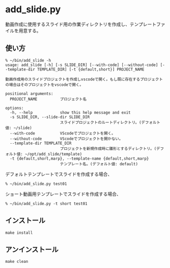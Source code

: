 # add_slide.py

動画作成に使用するスライド用の作業ディレクトリを作成し、テンプレートファイルを用意する。

## 使い方

```shell
% ~/bin/add_slide -h
usage: add_slide [-h] [-s SLIDE_DIR] [--with-code] [--without-code] [--template-dir TEMPLATE_DIR] [-t {default,short}] PROJECT_NAME

動画作成用のスライドプロジェクトを作成しvscodeで開く。もし既に存在するプロジェクトの場合はそのプロジェクトをvscodeで開く。

positional arguments:
  PROJECT_NAME          プロジェクト名

options:
  -h, --help            show this help message and exit
  -s SLIDE_DIR, --slide-dir SLIDE_DIR
                        スライドプロジェクトのルートディレクトリ。(デフォルト値: ~/slide)
  --with-code           VScodeでプロジェクトを開く。
  --without-code        VScodeでプロジェクトを開かない。
  --template-dir TEMPLATE_DIR
                        プロジェクトを新規作成時に雛形とするディレクトリ。(デフォルト値: ~/opt/add_slide/template)
  -t {default,short,marp}, --template-name {default,short,marp}
                        テンプレート名。(デフォルト値: default)
```

デフォルトテンプレートでスライドを作成する場合、

```shell
% ~/bin/add_slide.py test01
```

ショート動画用テンプレートでスライドを作成する場合、

```shell
% ~/bin/add_slide.py -t short test01
```

## インストール

```shell
make install
```

## アンインストール

```shell
make clean
```
